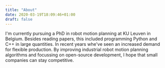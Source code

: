 ```yaml
---
title: "About"
date: 2020-03-19T18:09:46+01:00
draft: false
---
```


I'm currently pursuing a PhD in robot motion planning at KU Leuven in Belgium. Besides reading papers, this included programming Python and C++ in large quantities. In recent years whe've seen an increased demand for flexible production. By improving industrial robot motion planning algorithms and focussing on open-source development, I hope that small companies can stay competitive.


